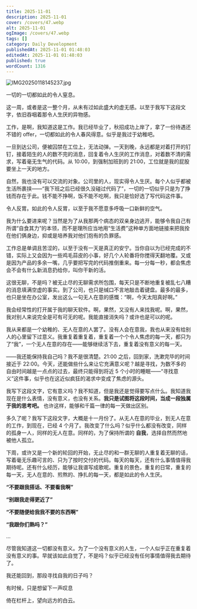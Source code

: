 ```yaml
---
title: 2025-11-01
description: 2025-11-01
cover: /covers/47.webp
alt: 2025-11-01
ogImage: /covers/47.webp
tags: []
category: Daily Development
publishedAt: 2025-11-01 01:48:03
editedAt: 2025-11-01 01:48:03
published: true
wordCount: 1316
---
```


![IMG20250118145237.jpg](https://picgo-r2.caelum.moe/a26f1dbe66cc1a4af9a3086cb38d03a4_IMG20250118145237.jpg)

一切的一切都如此的令人窒息。

这一周，或者是这一整个月，从未有过如此盛大的虚无感。以至于我写下这段文字，依旧吞咽着那令人生厌的异物感。

工作，是啊，我知道这是工作。我已经毕业了，秋招成功上岸了，拿了一份待遇还不错的 offer，一切都如此的令人春风得意。似乎是我过于幼稚吧。

一旦到达公司，便被囚禁在工位上，无法动弹。一天到晚，永远都是对着打开的钉钉，接着陌生的人的数不完的消息，回复着令人生厌的工作消息，对着数不清的需求，写着毫无生气的代码。从 10:00，到强制加班到的 21:00，工位就是我的屁股要坐上一天的地方。

自然，我也没有可以交流的对象。公司里的人，现实得令人生厌。每个人似乎都被生活所裹挟——“我下班之后已经很久没碰过代码了”，一切的一切似乎只是为了挣钱而存在于此。钱不能不挣啊，饭不能不吃啊，我只是恰好选了写代码这件事。

令人反胃。如此的令人反胃，以至于我不愿意多呼吸一口新鲜的空气。

我为什么要进来呢？当然是为了从我那两个病态的双亲身边逃开，能够令我自己有所谓“自食其力”的本领，而不是理所应当地用“生活费”这种单方面地链接来把我拴在他们俩身边，抑或是培养我对他们抱有的负罪感。

工作总是单调且苦涩的，以至于没有一天是真正的安宁。当你自以为已经完成的不错，实际上又会因为一些鸡毛蒜皮的小事，好几个人轮番将你搅得天翻地覆。又或是因为产品的多余一嘴，几乎要把写完的代码推倒重来。每一分每一秒，都会焦虑会不会有什么新消息扔给你，叫你干新的活。

这很无聊，不是吗？被无止尽的无聊需求所包围，每天只是不断地重复被乱七八糟的消息填满空虚的事实。到了公司，也只是缄口不言地敲击着键盘。最多的最多，也只是坐在办公室，发出这么一句无人在意的感慨：“啊，今天太阳真好啊。”

我会经常性的打开属于我的聊天软件。啊，果然，又没有人来找我呢。啊，果然，我对别人来说完全是可有可无的呢。我能直接消失吗？或许也是可以的呢。

我从来都是一个幼稚的、无人在意的人罢了。没有人会在意我，我也从来没有给别人的心里留下过意义。我重复着重复着，重复着一个个令人焦虑的每一天，都只为了“我”，一个无人在意的存在——能够继续活下去，重复着没有意义的每一天。

——我还能保持我自己吗？我不是很清楚。21:00 之后，回到家，洗漱完毕的时间接近于 22:00。今天，还能做些什么来让它充满意义呢？越是寻找，为数不多的自由时间越是一点点的过去，最终只能得到将近 5 个小时的睡眠——“寻找意义”这件事，似乎也在这近似疯狂的渴求中变成了焦虑的源头。

我写下这段文字，它有意义吗？我不知道，但是我还是觉得要写点什么。我知道我现在是什么表情，没有意义，也没有关系。**我只是试图将这段时间，当成一段独属于我的思考吧。** 也许这样，能够和千篇一律的每一天做出区别。

多久了呢？我写下这段文字，大概是十一月份了。从无人在意的毕业，到无人在意的工作，到现在，已经 4 个月了。我改变了什么吗？似乎什么都没有改变，同样的孤身一人，同样的无人在意。同样的，为了保持所谓的 **自我**，选择自然而然地被他人孤立。

下周，或许又是一个新的轮回的开始，无止尽的和一群无聊的人重复着无聊的话，写着毫无乐趣可言的、只为了按时交付的代码。每天的每天，还有什么事情值得我期待呢。还有什么经历，能够让我谱写成歌呢。重复的景色，重复的日常，重复的每一天，无人在意的、煎熬的、挣扎的每一天，都是如此的令人生厌。

**“不要跟我搭话、不要看我啊”**

**“别跟我走得更近了”**

**“不要随便给我我不要的东西啊”**

**“我跟你们熟吗？”**

...

尽管我知道这一切都没有意义。为了一个没有意义的人生，一个人似乎正在重复着没有意义的事。早就该如此自觉了，不是吗？似乎已经没有任何事情值得我去期待了。

我还能回到，那段寻找自我的日子吗？

有时候，只是想留下一声叹息

倚在栏杆上，望向远方的白云。
